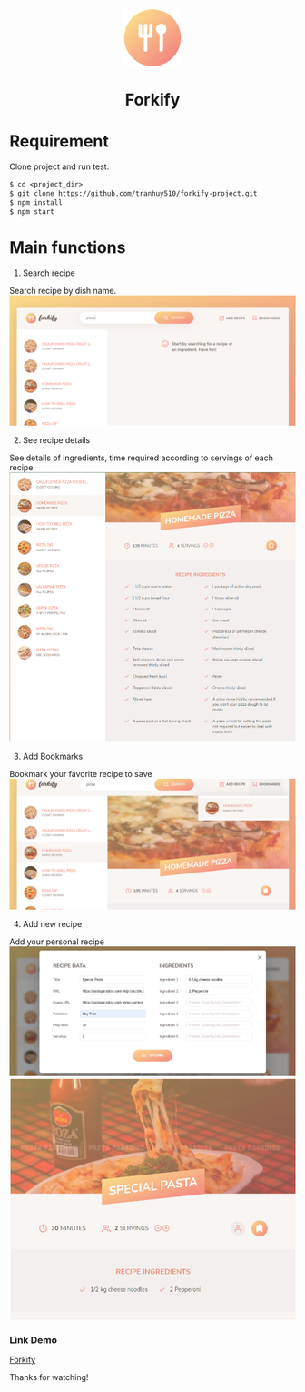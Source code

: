 <div align='center'>
<a href="#" target="_blank">
  <img src="./src/img/favicon.png" width="100" alt="tranhuy510-github" />
</a>
<h1>Forkify</h1>
</div>

# Requirement

Clone project and run test.

```
$ cd <project_dir>
$ git clone https://github.com/tranhuy510/forkify-project.git
$ npm install
$ npm start
```

# Main functions

1. Search recipe

Search recipe by dish name.
<a href="#" target="_blank">
<img src="./src/img/search-recipe.png" />
</a>

2. See recipe details

See details of ingredients, time required according to servings of each recipe
<a href="#" target="_blank">
<img src="./src/img/view-recipe.png" />
</a>

3. Add Bookmarks

Bookmark your favorite recipe to save
<a href="#" target="_blank">
<img src="./src/img/add-bookmark.png" />
</a>

4. Add new recipe

Add your personal recipe
<a href="#" target="_blank">
<img src="./src/img/add-recipe.png" />
</a>
<a href="#" target="_blank">
<img src="./src/img/recipe-own.png" />
</a>

### Link Demo

[Forkify](https://forkify-huytran.netlify.app/)

Thanks for watching!
